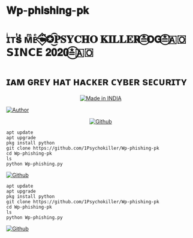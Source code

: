 # 𝐖𝐩-𝐩𝐡𝐢𝐬𝐡𝐢𝐧𝐠-𝐩𝐤
# ɪͥᴛͭ𝐬ᷤ ᴍͫᴇͤ☚⃟፝✪͜͡𝐏𝐒𝐘𝐂𝐇𝐎 𝐊𝐈𝐋𝐋𝐄𝐑≛⃝𝗢𝗚⁩≛⃝🇦🇴𝗦𝗜𝗡𝗖𝗘 𝟐𝟎𝟐𝟎≛⃝🇦🇴
# ɪᴀᴍ ɢʀᴇʏ ʜᴀᴛ ʜᴀᴄᴋᴇʀ ᴄʏʙᴇʀ sᴇᴄᴜʀɪᴛʏ
<p align="center">
<a href="https://t.me/1Psychokiller"><img title="Made in INDIA" src="https://img.shields.io/badge/MADE%20IN-INDIA-SCRIPT?colorA=%23ff8100&colorB=%23017e40&colorC=%23ff0000&style=for-the-badge"></a>
</p>

<a href="https://t.me/1Psychokiller"><img title="Author" src="https://img.shields.io/badge/Author-Psychokille--Mfc-red.svg?style=for-the-badge&logo=github"></a>
</p>



</p>
<p align="center">
<a href="https://github.com/1Psychokiller"><img title="Github" src="https://telegra.ph/file/378f4d3c39a358d3cf28d.jpg"></a>
  

    apt update
    apt upgrade
    pkg install python
    git clone https://github.com/1Psychokiller/Wp-phishing-pk
    cd Wp-phishing-pk
    ls
    python Wp-phishing.py
    
<a href="https://github.com/1Psychokiller"><img title="Github" src="https://telegra.ph//file/b71b7157ca1d1b15b6d0a.jpg"></a>
  

    apt update
    apt upgrade
    pkg install python
    git clone https://github.com/1Psychokiller/Wp-phishing-pk
    cd Wp-phishing-pk
    ls
    python Wp-phishing.py


<a href="https://github.com/1Psychokiller"><img title="Github" src="https://telegra.ph//file/069f94cfee20ad6d81e87.jpg"></a>
  
